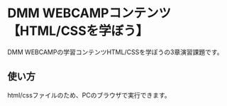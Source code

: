 # DMM WEBCAMPコンテンツ【HTML/CSSを学ぼう】
DMM WEBCAMPの学習コンテンツHTML/CSSを学ぼうの3章演習課題です。
## 使い方
html/cssファイルのため、PCのブラウザで実行できます。

